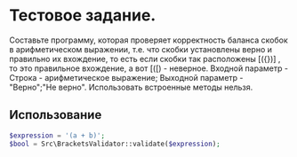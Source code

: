 # Тестовое задание.
Составьте программу, которая проверяет корректность баланса скобок в арифметическом выражении, т.е. что скобки установлены верно и правильно их вхождение, то есть если скобки так расположены [({})] , то это правильное вхождение, а вот [([) - неверное. Входной параметр - Строка - арифметическое выражение; Выходной параметр - "Верно";"Не верно". Использовать встроенные методы нельзя.

## Использование

```php
$expression = '(a + b)';
$bool = Src\BracketsValidator::validate($expression);
```
